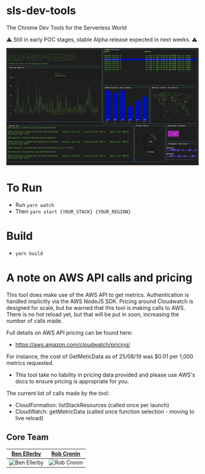 # sls-dev-tools
The Chrome Dev Tools for the Serverless World

⚠ Still in early POC stages, stable Alpha release expected in next weeks. ⚠

![demo](./demo.png)

# To Run

- Run `yarn watch`
- Then `yarn start {YOUR_STACK} {YOUR_REGION}`

# Build

- `yarn build`


# A note on AWS API calls and pricing

This tool does make use of the AWS API to get metrics. Authentication is handled implicitly via the AWS NodeJS SDK. Pricing around Cloudwatch is designed for scale, but be warned that this tool is making calls to AWS. There is no hot reload yet, but that will be put in soon, increasing the number of calls made.

Full details on AWS API pricing can be found here:
- https://aws.amazon.com/cloudwatch/pricing/

For instance, the cost of GetMeticData as of 25/08/19 was $0.01 per 1,000 metrics requested.
- This tool take no liability in pricing data provided and please use AWS's docs to ensure pricing is appropriate for you.

The current list of calls made by the tool:

- CloudFormation: listStackResources (called once per launch)
- CloudWatch: getMetricData (called once function selection - moving to live reload)





## Core Team

| [Ben Ellerby](https://github.com/BenEllerby)                            | [Rob Cronin](https://github.com/robcronin)                            |
|-------------------------------------------------------------------------|-----------------------------------------------------------------------|
| ![Ben Ellerby](https://avatars2.githubusercontent.com/u/11080984?s=150) | ![Rob Cronin](https://avatars3.githubusercontent.com/u/32868346?s=150) |
